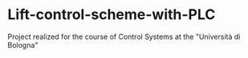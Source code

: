 # Lift-control-scheme-with-PLC
Project realized for the course of Control Systems at the "Università di Bologna"
